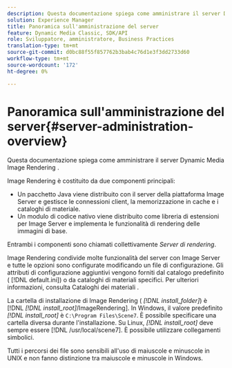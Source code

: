 ```yaml
---
description: Questa documentazione spiega come amministrare il server Dynamic Media Image Rendering .
solution: Experience Manager
title: Panoramica sull'amministrazione del server
feature: Dynamic Media Classic, SDK/API
role: Sviluppatore, amministratore, Business Practices
translation-type: tm+mt
source-git-commit: d0bc88f55f857762b3bab4c76d1e3f3dd2733d60
workflow-type: tm+mt
source-wordcount: '172'
ht-degree: 0%

---
```



# Panoramica sull&#39;amministrazione del server{#server-administration-overview}

Questa documentazione spiega come amministrare il server Dynamic Media Image Rendering .

Image Rendering è costituito da due componenti principali:

* Un pacchetto Java viene distribuito con il server della piattaforma Image Server e gestisce le connessioni client, la memorizzazione in cache e i cataloghi di materiale.
* Un modulo di codice nativo viene distribuito come libreria di estensioni per Image Server e implementa le funzionalità di rendering delle immagini di base.

Entrambi i componenti sono chiamati collettivamente *Server di rendering*.

Image Rendering condivide molte funzionalità del server con Image Server e tutte le opzioni sono configurate modificando un file di configurazione. Gli attributi di configurazione aggiuntivi vengono forniti dal catalogo predefinito ( [!DNL default.ini]) o da cataloghi di materiali specifici. Per ulteriori informazioni, consulta Cataloghi dei materiali .

La cartella di installazione di Image Rendering ( *[!DNL install_folder]*) è [!DNL *[!DNL install_root]*/ImageRendering]. In Windows, il valore predefinito *[!DNL install_root]* è `C:\Program Files\Scene7`. È possibile specificare una cartella diversa durante l&#39;installazione. Su Linux, *[!DNL install_root]* deve sempre essere [!DNL /usr/local/scene7]. È possibile utilizzare collegamenti simbolici.

Tutti i percorsi dei file sono sensibili all&#39;uso di maiuscole e minuscole in UNIX e non fanno distinzione tra maiuscole e minuscole in Windows.
